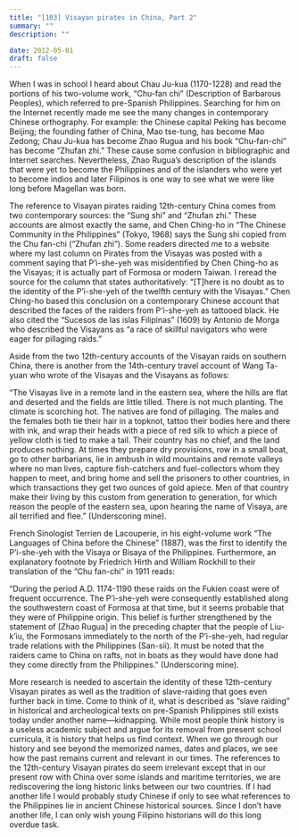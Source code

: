 ```yaml
---
title: "[103] Visayan pirates in China, Part 2"
summary: ""
description: ""

date: 2012-05-01
draft: false
---
```


When I was in school I heard about Chau Ju-kua (1170-1228) and read the portions of his two-volume work, “Chu-fan chi”  (Description of  Barbarous Peoples), which referred to pre-Spanish Philippines. Searching for him on the Internet recently made me see the many changes in contemporary Chinese orthography. For example: the Chinese capital Peking has become Beijing; the founding father of China, Mao tse-tung, has become Mao Zedong; Chau Ju-kua has become Zhao Rugua and his book “Chu-fan-chi” has become “Zhufan zhi.” These cause some confusion in bibliographic and Internet searches. Nevertheless, Zhao Rugua’s description of the islands that were yet to become the Philippines and of the islanders who were yet to become indios and later Filipinos is one way to see what we were like long before Magellan was born.

The reference to Visayan pirates raiding 12th-century China comes from two contemporary sources: the “Sung shi” and “Zhufan zhi.” These accounts are almost exactly the same, and Chen Ching-ho in “The Chinese Community in the Philippines” (Tokyo, 1968) says the Sung shi copied from the Chu fan-chi (“Zhufan zhi”). Some readers directed me to a website where my last column on Pirates from the Visayas was posted with a comment saying that P’i-she-yeh was misidentified by Chen Ching-ho as the Visayas; it is actually part of Formosa or modern Taiwan. I reread the source for the column that states authoritatively: “[T]here is no doubt as to the identity of the P’i-she-yeh of the twelfth century with the Visayas.” Chen Ching-ho based this conclusion on a contemporary Chinese account that described the faces of the raiders from P’i-she-yeh as tattooed black. He also cited the “Sucesos de las islas  Filipinas” (1609) by Antonio de Morga who described the Visayans as “a  race of skillful navigators who were eager for pillaging raids.”

Aside from the two 12th-century accounts of the Visayan raids on southern China, there is another from the 14th-century travel account of Wang Ta-yuan who wrote of the Visayas and the Visayans as follows:

“The Visayas live in a remote land in the eastern sea, where the  hills are flat and deserted and the fields are little tilled. There is  not much planting. The climate is scorching hot. The natives are fond of pillaging. The males and the females both tie their hair in a topknot, tattoo their bodies here and there with ink, and wrap their heads with a piece of red silk to which a piece of yellow cloth is tied to make a tail. Their country has no chief, and the land produces nothing. At times they prepare dry provisions, row in a small boat, go  to other barbarians, lie in ambush in wild mountains and remote valleys where no man lives, capture fish-catchers and fuel-collectors  whom they happen to meet, and bring home and sell the prisoners to other countries, in which transactions they get two ounces of gold apiece. Men of that country make their living by this custom from generation to generation, for which reason the people of the eastern sea, upon hearing the name of Visaya, are all terrified and flee.”  (Underscoring mine).

French Sinologist Terrien de Lacouperie,  in his eight-volume work “The Languages of China before the Chinese” (1887),  was the first to  identify the P’i-she-yeh with the Visaya or Bisaya of the Philippines. Furthermore, an explanatory footnote by Friedrich Hirth and William Rockhill to their translation of the “Chu fan-chi” in 1911 reads:

“During the period A.D. 1174-1190 these raids on the Fukien coast were of frequent occurrence. The P’i-she-yeh were consequently established along the southwestern coast of Formosa at that time, but it seems probable that they were of Philippine origin. This belief is further strengthened by the statement of [Zhao Rugua] in the preceding  chapter that the people of Liu-k’iu, the Formosans immediately to the north of the P’i-she-yeh, had regular trade relations with the Philippines (San-sii). It must be noted that the raiders came to China  on rafts, not in boats as they would have done had they come directly  from the Philippines.” (Underscoring mine).

More research is needed to ascertain the identity of these 12th-century Visayan pirates as well as the tradition of slave-raiding that goes even further back in time. Come to think of it, what is described as “slave raiding” in historical and archeological texts on pre-Spanish Philippines still exists today under another name—kidnapping. While most people think history is a useless academic subject and argue for its removal from present school curricula, it is history that helps us find context. When we go through our history and see beyond the memorized names, dates and places, we see how the past remains current and relevant in our times. The references to the 12th-century Visayan  pirates do seem irrelevant except that in our present row with China  over some  islands and maritime territories, we are rediscovering the long historic links between our two countries. If I had another life I would probably study Chinese if only to see what references to the Philippines lie in ancient Chinese historical sources. Since I don’t have another life, I  can only wish young Filipino historians will do this long overdue task.
